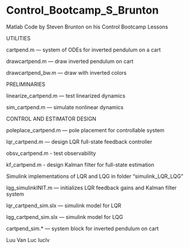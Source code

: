 # Control_Bootcamp_S_Brunton
Matlab Code by Steven Brunton on his Control Bootcamp Lessons

UTILITIES

cartpend.m           — system of ODEs for inverted pendulum on a cart

drawcartpend.m       — draw inverted pendulum on cart

drawcartpend_bw.m    — draw with inverted colors

PRELIMINARIES

linearize_cartpend.m — test linearized dynamics

sim_cartpend.m       — simulate nonlinear dynamics

CONTROL AND ESTIMATOR DESIGN

poleplace_cartpend.m — pole placement for controllable system

lqr_cartpend.m       — design LQR full-state feedback controller

obsv_cartpend.m      - test observability

kf_cartpend.m        - design Kalman filter for full-state estimation

Simulink implementations of LQR and LQG in folder “simulink_LQR_LQG”

lqg_simulinkINIT.m   — initializes LQR feedback gains and Kalman filter system

lqr_cartpend_sim.slx — simulink model for LQR

lqg_cartpend_sim.slx — simulink model for LQG

cartpend_sim.*       — system block for inverted pendulum on cart

Luu Van Luc
luclv
